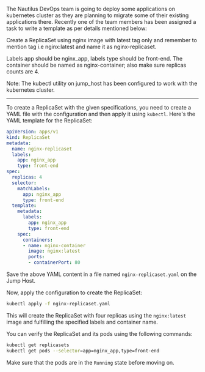The Nautilus DevOps team is going to deploy some applications on kubernetes cluster as they are planning to migrate some of their existing applications there. Recently one of the team members has been assigned a task to write a template as per details mentioned below:


Create a ReplicaSet using nginx image with latest tag only and remember to mention tag i.e nginx:latest and name it as nginx-replicaset.

Labels app should be nginx_app, labels type should be front-end. The container should be named as nginx-container; also make sure replicas counts are 4.

Note: The kubectl utility on jump_host has been configured to work with the kubernetes cluster.


-------------


To create a ReplicaSet with the given specifications, you need to create a YAML file with the configuration and then apply it using `kubectl`. Here's the YAML template for the ReplicaSet:

```yaml
apiVersion: apps/v1
kind: ReplicaSet
metadata:
  name: nginx-replicaset
  labels:
    app: nginx_app
    type: front-end
spec:
  replicas: 4
  selector:
    matchLabels:
      app: nginx_app
      type: front-end
  template:
    metadata:
      labels:
        app: nginx_app
        type: front-end
    spec:
      containers:
      - name: nginx-container
        image: nginx:latest
        ports:
        - containerPort: 80
```

Save the above YAML content in a file named `nginx-replicaset.yaml` on the Jump Host.

Now, apply the configuration to create the ReplicaSet:

```bash
kubectl apply -f nginx-replicaset.yaml
```

This will create the ReplicaSet with four replicas using the `nginx:latest` image and fulfilling the specified labels and container name.

You can verify the ReplicaSet and its pods using the following commands:

```bash
kubectl get replicasets
kubectl get pods --selector=app=nginx_app,type=front-end
```

Make sure that the pods are in the `Running` state before moving on.

